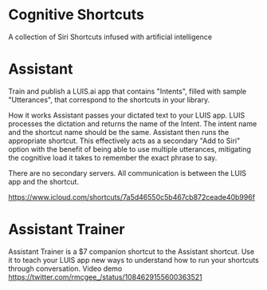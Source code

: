 # Cognitive Shortcuts
A collection of Siri Shortcuts infused with artificial intelligence

# Assistant
Train and publish a LUIS.ai app that contains "Intents", filled with sample "Utterances", that correspond to the shortcuts in your library. 

How it works
Assistant passes your dictated text to your LUIS app. LUIS processes the dictation and returns the name of the Intent. The intent name and the shortcut name should be the same. Assistant then runs the appropriate shortcut. This effectively acts as a secondary "Add to Siri" option with the benefit of being able to use multiple utterances, mitigating the cognitive load it takes to remember the exact phrase to say.

There are no secondary servers. All communication is between the LUIS app and the shortcut.

https://www.icloud.com/shortcuts/7a5d46550c5b467cb872ceade40b996f


# Assistant Trainer
Assistant Trainer is a $7 companion shortcut to the Assistant shortcut. Use it to teach your LUIS app new ways to understand how to run your shortcuts through conversation. Video demo https://twitter.com/rmcgee_/status/1084629155600363521 
